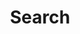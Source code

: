 ---
title: Search
description: Enter search text to show relevant articles
layout: search
placeholder: "Type in your search text"
---